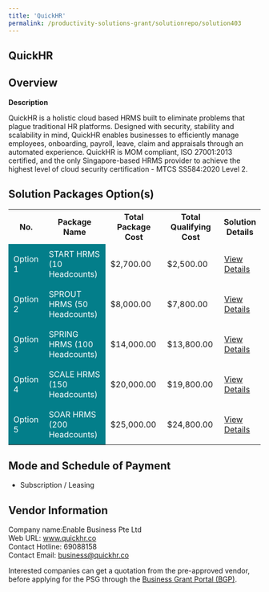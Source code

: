 ```yaml
---
title: 'QuickHR'
permalink: /productivity-solutions-grant/solutionrepo/solution403
---
```


## QuickHR

## Overview

**Description**

QuickHR is a holistic cloud based HRMS built to eliminate problems that plague traditional HR platforms. Designed with security, stability and scalability in mind, QuickHR enables businesses to efficiently manage employees, onboarding, payroll, leave, claim and appraisals through an automated experience. QuickHR is MOM compliant, ISO 27001:2013 certified, and the only Singapore-based HRMS provider to achieve the highest level of cloud security certification - MTCS SS584:2020 Level 2.

## Solution Packages Option(s)

<table>
<tr>
<th><b>No.</b></th>
<th><b>Package Name</b></th>
<th><b>Total Package Cost</b></th>
<th><b>Total Qualifying Cost</b></th>
<th><b>Solution Details</b></th>
</tr>
<tr>
<td style='padding: 10px; background-color: #037E8A; color: #FFFFFF;'>Option 1</td>
<td style='padding: 10px; background-color: #037E8A; color: #FFFFFF;'>START HRMS (10 Headcounts)</td>
<td style='padding: 10px;'>$2,700.00</td>
<td style='padding: 10px;'>$2,500.00</td>
<td style='padding: 10px;'><a href='/images/psg/Enable_Desensitised_Annex_3_Part_1.pdf' target='_blank'>View Details</a></td>
</tr>
<tr>
<td style='padding: 10px; background-color: #037E8A; color: #FFFFFF;'>Option 2</td>
<td style='padding: 10px; background-color: #037E8A; color: #FFFFFF;'>SPROUT HRMS (50 Headcounts)</td>
<td style='padding: 10px;'>$8,000.00</td>
<td style='padding: 10px;'>$7,800.00</td>
<td style='padding: 10px;'><a href='/images/psg/Enable_Desensitised_Annex_3_Part_2.pdf' target='_blank'>View Details</a></td>
</tr>
<tr>
<td style='padding: 10px; background-color: #037E8A; color: #FFFFFF;'>Option 3</td>
<td style='padding: 10px; background-color: #037E8A; color: #FFFFFF;'>SPRING HRMS (100 Headcounts)</td>
<td style='padding: 10px;'>$14,000.00</td>
<td style='padding: 10px;'>$13,800.00</td>
<td style='padding: 10px;'><a href='/images/psg/Enable_Desensitised_Annex_3_Part_3.pdf' target='_blank'>View Details</a></td>
</tr>
<tr>
<td style='padding: 10px; background-color: #037E8A; color: #FFFFFF;'>Option 4</td>
<td style='padding: 10px; background-color: #037E8A; color: #FFFFFF;'>SCALE HRMS (150 Headcounts)</td>
<td style='padding: 10px;'>$20,000.00</td>
<td style='padding: 10px;'>$19,800.00</td>
<td style='padding: 10px;'><a href='/images/psg/Enable_Desensitised_Annex_3_Part_4.pdf' target='_blank'>View Details</a></td>
</tr>
<tr>
<td style='padding: 10px; background-color: #037E8A; color: #FFFFFF;'>Option 5</td>
<td style='padding: 10px; background-color: #037E8A; color: #FFFFFF;'>SOAR HRMS (200 Headcounts)</td>
<td style='padding: 10px;'>$25,000.00</td>
<td style='padding: 10px;'>$24,800.00</td>
<td style='padding: 10px;'><a href='/images/psg/Enable_Desensitised_Annex_3_Part_5.pdf' target='_blank'>View Details</a></td>
</tr>
</table>

## Mode and Schedule of Payment

 - Subscription / Leasing

## Vendor Information

 Company name:Enable Business Pte Ltd<br>Web URL: www.quickhr.co <br>Contact Hotline: 69088158 <br>Contact Email: business@quickhr.co 

Interested companies can get a quotation from the pre-approved vendor, before applying for the PSG through the <a href='https://www.businessgrants.gov.sg/' target='_blank' rel='noopener'>Business Grant Portal (BGP)</a>.

<script src="/jquery/resize-tables.js"></script>
